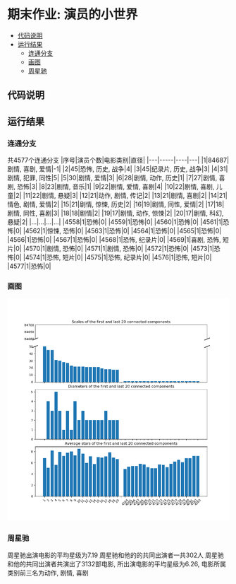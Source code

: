 期末作业: 演员的小世界
===================
  
  
- [代码说明](#代码说明 )
- [运行结果](#运行结果 )
  - [连通分支](#连通分支 )
  - [画图](#画图 )
  - [周星驰](#周星驰 )
  
##  代码说明
  
  
##  运行结果
  
  
  
###  连通分支
  
共4577个连通分支
|序号|演员个数|电影类别|直径|
|---|-----|----|---|
|1|84687|剧情, 喜剧, 爱情|-1|
|2|45|恐怖, 历史, 战争|4|
|3|45|纪录片, 历史, 战争|3|
|4|31|剧情, 犯罪, 同性|5|
|5|30|剧情, 爱情|3|
|6|28|剧情, 动作, 历史|1|
|7|27|剧情, 喜剧, 恐怖|3|
|8|23|剧情, 音乐|1|
|9|22|剧情, 爱情, 喜剧|4|
|10|22|剧情, 喜剧, 儿童|2|
|11|22|剧情, 悬疑|3|
|12|21|动作, 剧情, 传记|2|
|13|21|剧情, 喜剧|2|
|14|21|情色, 剧情, 爱情|2|
|15|21|剧情, 惊悚, 历史|2|
|16|19|剧情, 同性, 爱情|2|
|17|18|剧情, 同性, 喜剧|3|
|18|18|剧情|2|
|19|17|剧情, 动作, 惊悚|2|
|20|17|剧情, 科幻, 悬疑|2|
|...|...|...|...|
|4558|1|恐怖|0|
|4559|1|恐怖|0|
|4560|1|恐怖|0|
|4561|1|恐怖|0|
|4562|1|惊悚, 恐怖|0|
|4563|1|恐怖|0|
|4564|1|恐怖|0|
|4565|1|恐怖|0|
|4566|1|恐怖|0|
|4567|1|恐怖|0|
|4568|1|恐怖, 纪录片|0|
|4569|1|喜剧, 恐怖, 短片|0|
|4570|1|剧情, 恐怖|0|
|4571|1|剧情, 恐怖|0|
|4572|1|恐怖|0|
|4573|1|恐怖|0|
|4574|1|恐怖, 短片|0|
|4575|1|恐怖, 纪录片|0|
|4576|1|恐怖, 短片|0|
|4577|1|恐怖|0|
###  画图
  
![figure](2.png )
###  周星驰
  
周星驰出演电影的平均星级为7.19
周星驰和他的的共同出演者一共302人
周星驰和他的共同出演者共演出了3132部电影, 所出演电影的平均星级为6.26, 电影所属类别前三名为动作, 剧情, 喜剧
  
  